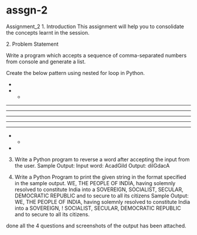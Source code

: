 # assgn-2
Assignment_2
1.​ Introduction This assignment will help you to consolidate the concepts learnt in the session.

2.​ Problem Statement

Write a program which accepts a sequence of comma-separated numbers from console and generate a list.

Create the below pattern using nested for loop in Python.

*
* *
* * *
* * * *
* * * * *
* * * *
* * *
* *
*

3. Write a Python program to reverse a word after accepting the input from the user. Sample Output: Input word: AcadGild Output: dilGdacA

4. Write a Python Program to print the given string in the format specified in the sample output. WE, THE PEOPLE OF INDIA, having solemnly resolved to constitute India into a SOVEREIGN, SOCIALIST, SECULAR, DEMOCRATIC REPUBLIC and to secure to all its citizens Sample Output: WE, THE PEOPLE OF INDIA, having solemnly resolved to constitute India into a SOVEREIGN, ! SOCIALIST, SECULAR, DEMOCRATIC REPUBLIC and to secure to all its citizens.

 done all the 4 questions and screenshots of the output has been attached.

